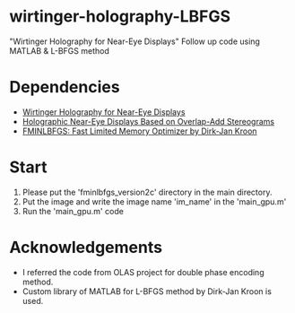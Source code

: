 # wirtinger-holography-LBFGS
"Wirtinger Holography for Near-Eye Displays" Follow up code using MATLAB &amp; L-BFGS method

# Dependencies
* [Wirtinger Holography for Near-Eye Displays](https://www.cs.unc.edu/~cpk/wirtinger-holography.html)
* [Holographic Near-Eye Displays Based on Overlap-Add Stereograms](https://github.com/computational-imaging/olas)
* [FMINLBFGS: Fast Limited Memory Optimizer by Dirk-Jan Kroon](https://kr.mathworks.com/matlabcentral/fileexchange/23245-fminlbfgs-fast-limited-memory-optimizer)

# Start
1. Please put the 'fminlbfgs_version2c' directory in the main directory. 
2. Put the image and write the image name 'im_name' in the 'main_gpu.m'
3. Run the 'main_gpu.m' code

# Acknowledgements
* I referred the code from OLAS project for double phase encoding method.
* Custom library of MATLAB for L-BFGS method by Dirk-Jan Kroon is used.
